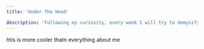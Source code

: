 ```yaml
---
title: 'Under The Hood'

description: 'Following my curiosity, every week I will try to demysify and share concepts that pique my interest, taking a closer look on how they work under the hood.'
---
```


htis is more cooler thatn everything about me
